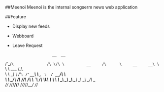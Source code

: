 ##Meenoi
 Meenoi is the internal songserm news web application


##Feature
* Display new feeds
* Webboard
* Leave Request

                        __  __                 
 /'\_/`\               /\ \/\ \          __    
/\      \     __     __\ \ `\\ \    ___ /\_\   
\ \ \__\ \  /'__`\ /'__`\ \ , ` \  / __`\/\ \  
 \ \ \_/\ \/\  __//\  __/\ \ \`\ \/\ \L\ \ \ \ 
  \ \_\\ \_\ \____\ \____\\ \_\ \_\ \____/\ \_\
   \/_/ \/_/\/____/\/____/ \/_/\/_/\/___/  \/_/